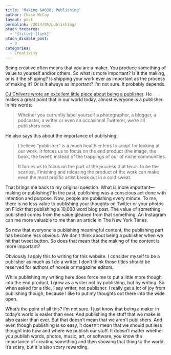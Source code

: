 ```yaml
---
title: 'Making &#038; Publishing'
author: Chase McCoy
layout: post
permalink: /2014/05/publishing/
ptadn_textarea:
  - '{title} {link}'
ptadn_disable_post:
  - 0
categories:
  - Creativity
---
```

Being creative often means that you are a maker. You produce something of value to yourself and/or others. So what is more important? Is it the making, or is it the shipping? Is shipping your work ever as important as the process of making it? Or is it always as important? I’m not sure. It probably depends.

[CJ Chilvers wrote an excellent little piece about being a publisher][1]. He makes a great point that in our world today, almost everyone is a publisher. In his words:

> Whether you currently label yourself a photographer, a blogger, a podcaster, a writer or even an occasional Twitterer, we’re all publishers now. 

He also says this about the importance of publishing:

> I believe “publisher” is a much healthier lens to adopt for looking at our work. It forces us to focus on the end product (the image, the book, the tweet) instead of the trappings of our of niche communities.
> 
> It forces us to focus on the part of the process that tends to be the scariest. Finishing and releasing the product of the work can make even the most prolific artist break out in a cold sweat. 

That brings me back to my original question. What is more important—making or publishing? In the past, publishing was a conscious act done with intention and purpose. Now, people are publishing every minute. To me, there is no less value to publishing your thoughts on Twitter or your photos on Flickr that publishing a 10,000 word blog post. The value of something published comes from the value gleaned from that something. An Instagram can me more valuable to me than an article in The New York Times.

So now that everyone is publishing meaningful content, the publishing part has become less obvious. We don’t think about being a publisher when we hit that tweet button. So does that mean that the making of the content is more important?

Obviously I apply this to writing for this website. I consider myself to be a publisher as much as I do a writer. I don’t think those titles should be reserved for authors of novels or magazine editors.

While publishing my writing here does force me to put a little more though into the end product, I grow as a writer not by publishing, but by writing. So when asked for a title, I say writer, not publisher. I really get a lot of joy from publishing though, because I like to put my thoughts out there into the wide open.

What’s the point of all this? I’m not sure. I just know that being a maker in today’s world is easier than ever. And publishing the stuff that we make is also easier than ever. But that doesn’t mean that we aren’t publishers. And even though publishing is so easy, it doesn’t mean that we should put less thought into how and where we publish our stuff. It doesn’t matter whether you publish words, photos, music, art, or software, you know the importance of creating something and then showing that thing to the world. It’s scary, but it is also scary rewarding.

 [1]: http://cjchilvers.com/blog/2014/5/28/be-a-publisher